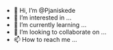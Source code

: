 - 👋 Hi, I’m @Pjaniskede
- 👀 I’m interested in ...
- 🌱 I’m currently learning ...
- 💞️ I’m looking to collaborate on ...
- 📫 How to reach me ...

<!---
Pjaniskede/Pjaniskede is a ✨ special ✨ repository because its `README.md` (this file) appears on your GitHub profile.
You can click the Preview link to take a look at your changes.
--->
